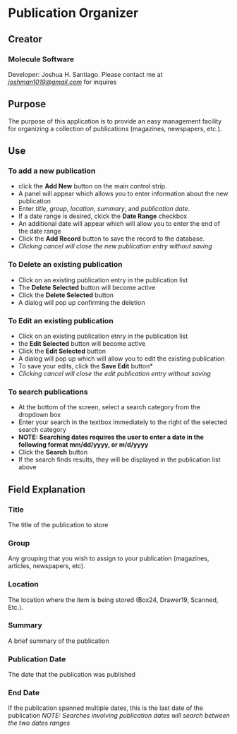 # Publication Organizer
## Creator
### Molecule Software
Developer: Joshua H. Santiago.
Please contact me at *joshman1019@gmail.com* for inquires

## Purpose
The purpose of this application is to provide an easy management facility for organizing a collection of publications (magazines, newspapers, etc.).

## Use
### To add a new publication
* click the **Add New** button on the main control strip.
* A panel will appear which allows you to enter information about the new publication
* Enter *title*, *group*, *location*, *summary*, and *publication date*.
* If a date range is desired, ckick the **Date Range** checkbox
* An additional date will appear which will allow you to enter the end of the date range
* Click the **Add Record** button to save the record to the database.
* *Clicking cancel will close the new publication entry without saving*


### To Delete an existing publication
* Click on an existing publication entry in the publication list
* The **Delete Selected** button will become active
* Click the **Delete Selected** button
* A dialog will pop up confirming the deletion

### To Edit an existing publication
* Click on an existing publication etnry in the publication list
* the **Edit Selected** button will become active
* Click the **Edit Selected** button
* A dialog will pop up which will allow you to edit the existing publication
* To save your edits, click the **Save Edit** button*
* *Clicking cancel will close the edit publication entry without saving*

### To search publications
* At the bottom of the screen, select a search category from the dropdown box
* Enter your search in the textbox immediately to the right of the selected search category
* **NOTE: Searching dates requires the user to enter a date in the following format mm/dd/yyyy, or m/d/yyyy**
* Click the **Search** button
* If the search finds results, they will be displayed in the publication list above

## Field Explanation
### Title
The title of the publication to store
### Group
Any grouping that you wish to assign to your publication (magazines, articles, newspapers, etc).
### Location
The location where the item is being stored (Box24, Drawer19, Scanned, Etc.).
### Summary
A brief summary of the publication
### Publication Date
The date that the publication was published
### End Date
If the publication spanned multiple dates, this is the last date of the publication
*NOTE: Searches involving publication dates will search between the two dates ranges*
